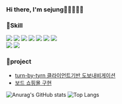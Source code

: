 ### Hi there, I'm sejung👋👋👋👋👋  
  
  
### 🌱Skill
<img src="https://img.shields.io/badge/C++-00599C?logo=c%2B%2B&logoColor=white&style=flat"> <!-- c++ 인코딩 -->
<img src="https://img.shields.io/badge/C-A8B9CC?logo=C&logoColor=white&style=flat">
<img src="https://img.shields.io/badge/python-3776AB?logo=Python&logoColor=white&style=flat">
<img src="https://img.shields.io/badge/JAVA-007396?logo=Java&logoColor=white&style=flat">
<img src="https://img.shields.io/badge/JavaScript-F7DF1E?logo=JavaScript&logoColor=white&style=flat">
<img src="https://img.shields.io/badge/Kotlin-0095D5?logo=Kotlin&logoColor=white&style=flat">
<img src="https://img.shields.io/badge/Verilog-512BD4?logo=Verilog&logoColor=white&style=flat">  
<img src="https://img.shields.io/badge/Android-3DDC84?logo=Android&logoColor=white&style=flat">
<img src="https://img.shields.io/badge/Arduino-00979D?logo=Arduino&logoColor=white&style=flat">
    
  
### 🌱project
* [turn-by-tyrn 클라이언트기반 도보내비게이션](https://github.com/sejung-hong/SE_Project3)    
* [보드 쇼핑몰 구현](https://github.com/sejung-hong/SE_Project3)
  

![Anurag's GitHub stats](https://github-readme-stats.vercel.app/api?username=sejung-hong&&show_icons=true) ![Top Langs](https://github-readme-stats.vercel.app/api/top-langs/?username=sejung-hong&layout=compact)

